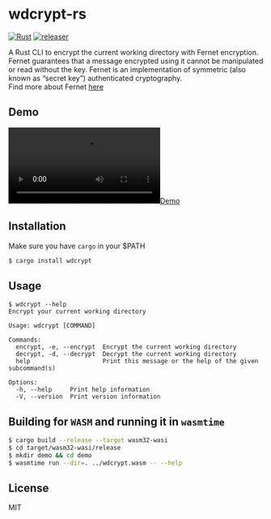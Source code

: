 # wdcrypt-rs
[![Rust](https://github.com/stefins/wdcrypt/actions/workflows/rust.yml/badge.svg)](https://github.com/stefins/wdcrypt/actions/workflows/rust.yml)
[![releaser](https://github.com/stefins/wdcrypt/actions/workflows/release.yml/badge.svg)](https://github.com/stefins/wdcrypt/actions/workflows/release.yml)

A Rust CLI to encrypt the current working directory with Fernet encryption.
Fernet guarantees that a message encrypted using it cannot be manipulated or read without the key. Fernet is an implementation of symmetric (also known as “secret key”) authenticated cryptography.
<br/>
Find more about Fernet [here](https://cryptography.io/en/latest/fernet/)

## Demo
[![Demo](https://user-images.githubusercontent.com/28928206/211104078-f5fbc7c6-a9b6-47de-85ed-26ac9ef74f4b.mp4)](https://user-images.githubusercontent.com/28928206/211104078-f5fbc7c6-a9b6-47de-85ed-26ac9ef74f4b.mp4)

## Installation
Make sure you have `cargo` in your $PATH
```bash
$ cargo install wdcrypt 
```

## Usage
```
$ wdcrypt --help
Encrypt your current working directory

Usage: wdcrypt [COMMAND]

Commands:
  encrypt, -e, --encrypt  Encrypt the current working directory
  decrypt, -d, --decrypt  Decrypt the current working directory
  help                    Print this message or the help of the given subcommand(s)

Options:
  -h, --help     Print help information
  -V, --version  Print version information
```

## Building for `WASM` and running it in `wasmtime`
```bash
$ cargo build --release --target wasm32-wasi
$ cd target/wasm32-wasi/release
$ mkdir demo && cd demo
$ wasmtime run --dir=. ../wdcrypt.wasm -- --help
```

## License 
MIT
